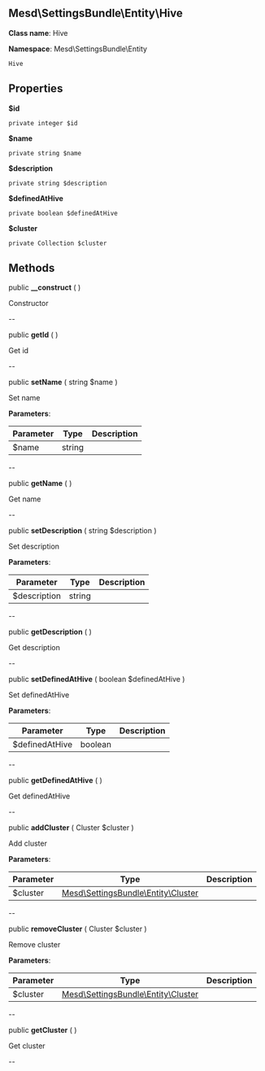 Mesd\SettingsBundle\Entity\Hive
---------------


**Class name**: Hive

**Namespace**: Mesd\SettingsBundle\Entity







    Hive

    





Properties
----------


**$id**





    private integer $id






**$name**





    private string $name






**$description**





    private string $description






**$definedAtHive**





    private boolean $definedAtHive






**$cluster**





    private Collection $cluster






Methods
-------


public **__construct** (  )


Constructor








--

public **getId** (  )


Get id








--

public **setName** ( string $name )


Set name








**Parameters**:

| Parameter | Type | Description |
|-----------|------|-------------|
| $name | string |  |

--

public **getName** (  )


Get name








--

public **setDescription** ( string $description )


Set description








**Parameters**:

| Parameter | Type | Description |
|-----------|------|-------------|
| $description | string |  |

--

public **getDescription** (  )


Get description








--

public **setDefinedAtHive** ( boolean $definedAtHive )


Set definedAtHive








**Parameters**:

| Parameter | Type | Description |
|-----------|------|-------------|
| $definedAtHive | boolean |  |

--

public **getDefinedAtHive** (  )


Get definedAtHive








--

public **addCluster** ( Cluster $cluster )


Add cluster








**Parameters**:

| Parameter | Type | Description |
|-----------|------|-------------|
| $cluster | [Mesd\SettingsBundle\Entity\Cluster](Mesd-SettingsBundle-Entity-Cluster.md) |  |

--

public **removeCluster** ( Cluster $cluster )


Remove cluster








**Parameters**:

| Parameter | Type | Description |
|-----------|------|-------------|
| $cluster | [Mesd\SettingsBundle\Entity\Cluster](Mesd-SettingsBundle-Entity-Cluster.md) |  |

--

public **getCluster** (  )


Get cluster








--
